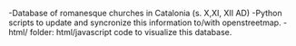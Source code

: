 -Database of romanesque churches in Catalonia (s. X,XI, XII AD)
-Python scripts to update and syncronize this information to/with
openstreetmap.
-html/ folder: html/javascript code to visualize this database.